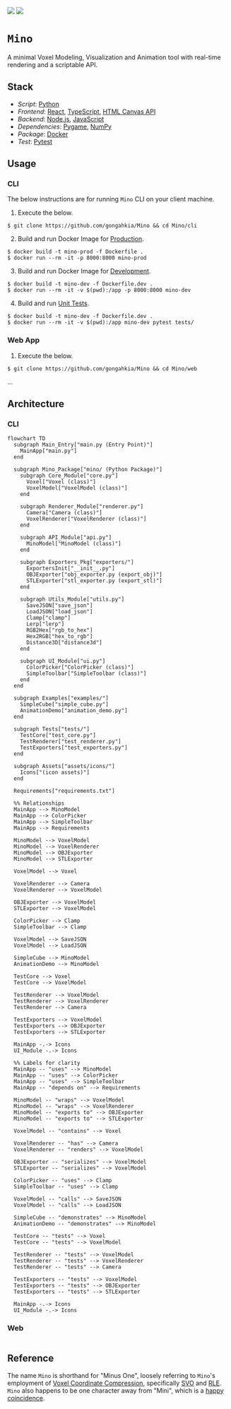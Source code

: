 [![](https://img.shields.io/badge/mino_1.0.0-passing-green)](https://github.com/gongahkia/mino/releases/tag/1.0.0)
[![](https://img.shields.io/badge/mino_2.0.0-passing-light_green)](https://github.com/gongahkia/mino/releases/tag/2.0.0)

# `Mino`

A minimal Voxel Modeling, Visualization and Animation tool with real-time rendering and a scriptable API.

## Stack

* *Script*: [Python](https://www.python.org/)
* *Frontend*: [React](), [TypeScript](), [HTML Canvas API]()
* *Backend*: [Node.js](), [JavaScript]()
* *Dependencies*: [Pygame](https://www.pygame.org/news), [NumPy](https://numpy.org/)
* *Package*: [Docker](https://www.docker.com/)
* *Test*: [Pytest](https://docs.pytest.org/en/stable/)

## Usage

### CLI

The below instructions are for running `Mino` CLI on your client machine.

1. Execute the below.

```console
$ git clone https://github.com/gongahkia/Mino && cd Mino/cli
```

2. Build and run Docker Image for [Production](./Dockerfile).

```console
$ docker build -t mino-prod -f Dockerfile .
$ docker run --rm -it -p 8000:8000 mino-prod
```

3. Build and run Docker Image for [Development](./Dockerfile.dev).

```console
$ docker build -t mino-dev -f Dockerfile.dev .
$ docker run --rm -it -v $(pwd):/app -p 8000:8000 mino-dev
```

4. Build and run [Unit Tests](./tests/).

```console
$ docker build -t mino-dev -f Dockerfile.dev .
$ docker run --rm -it -v $(pwd):/app mino-dev pytest tests/
```

### Web App

1. Execute the below.

```console
$ git clone https://github.com/gongahkia/Mino && cd Mino/web
```

...

## Architecture

### CLI

```mermaid
flowchart TD
  subgraph Main_Entry["main.py (Entry Point)"]
    MainApp["main.py"]
  end

  subgraph Mino_Package["mino/ (Python Package)"]
    subgraph Core_Module["core.py"]
      Voxel["Voxel (class)"]
      VoxelModel["VoxelModel (class)"]
    end

    subgraph Renderer_Module["renderer.py"]
      Camera["Camera (class)"]
      VoxelRenderer["VoxelRenderer (class)"]
    end

    subgraph API_Module["api.py"]
      MinoModel["MinoModel (class)"]
    end

    subgraph Exporters_Pkg["exporters/"]
      ExportersInit["__init__.py"]
      OBJExporter["obj_exporter.py (export_obj)"]
      STLExporter["stl_exporter.py (export_stl)"]
    end

    subgraph Utils_Module["utils.py"]
      SaveJSON["save_json"]
      LoadJSON["load_json"]
      Clamp["clamp"]
      Lerp["lerp"]
      RGB2Hex["rgb_to_hex"]
      Hex2RGB["hex_to_rgb"]
      Distance3D["distance3d"]
    end

    subgraph UI_Module["ui.py"]
      ColorPicker["ColorPicker (class)"]
      SimpleToolbar["SimpleToolbar (class)"]
    end
  end

  subgraph Examples["examples/"]
    SimpleCube["simple_cube.py"]
    AnimationDemo["animation_demo.py"]
  end

  subgraph Tests["tests/"]
    TestCore["test_core.py"]
    TestRenderer["test_renderer.py"]
    TestExporters["test_exporters.py"]
  end

  subgraph Assets["assets/icons/"]
    Icons["(icon assets)"]
  end

  Requirements["requirements.txt"]

  %% Relationships
  MainApp --> MinoModel
  MainApp --> ColorPicker
  MainApp --> SimpleToolbar
  MainApp --> Requirements

  MinoModel --> VoxelModel
  MinoModel --> VoxelRenderer
  MinoModel --> OBJExporter
  MinoModel --> STLExporter

  VoxelModel --> Voxel

  VoxelRenderer --> Camera
  VoxelRenderer --> VoxelModel

  OBJExporter --> VoxelModel
  STLExporter --> VoxelModel

  ColorPicker --> Clamp
  SimpleToolbar --> Clamp

  VoxelModel --> SaveJSON
  VoxelModel --> LoadJSON

  SimpleCube --> MinoModel
  AnimationDemo --> MinoModel

  TestCore --> Voxel
  TestCore --> VoxelModel

  TestRenderer --> VoxelModel
  TestRenderer --> VoxelRenderer
  TestRenderer --> Camera

  TestExporters --> VoxelModel
  TestExporters --> OBJExporter
  TestExporters --> STLExporter

  MainApp -.-> Icons
  UI_Module -.-> Icons

  %% Labels for clarity
  MainApp -- "uses" --> MinoModel
  MainApp -- "uses" --> ColorPicker
  MainApp -- "uses" --> SimpleToolbar
  MainApp -- "depends on" --> Requirements

  MinoModel -- "wraps" --> VoxelModel
  MinoModel -- "wraps" --> VoxelRenderer
  MinoModel -- "exports to" --> OBJExporter
  MinoModel -- "exports to" --> STLExporter

  VoxelModel -- "contains" --> Voxel

  VoxelRenderer -- "has" --> Camera
  VoxelRenderer -- "renders" --> VoxelModel

  OBJExporter -- "serializes" --> VoxelModel
  STLExporter -- "serializes" --> VoxelModel

  ColorPicker -- "uses" --> Clamp
  SimpleToolbar -- "uses" --> Clamp

  VoxelModel -- "calls" --> SaveJSON
  VoxelModel -- "calls" --> LoadJSON

  SimpleCube -- "demonstrates" --> MinoModel
  AnimationDemo -- "demonstrates" --> MinoModel

  TestCore -- "tests" --> Voxel
  TestCore -- "tests" --> VoxelModel

  TestRenderer -- "tests" --> VoxelModel
  TestRenderer -- "tests" --> VoxelRenderer
  TestRenderer -- "tests" --> Camera

  TestExporters -- "tests" --> VoxelModel
  TestExporters -- "tests" --> OBJExporter
  TestExporters -- "tests" --> STLExporter

  MainApp -.-> Icons
  UI_Module -.-> Icons
```

### Web

```Mermaid

```

## Reference

The name `Mino` is shorthand for "Minus One", loosely referring to `Mino`'s employment of [Voxel Coordinate Compression](https://eisenwave.github.io/voxel-compression-docs/), specifically [SVO](https://en.wikipedia.org/wiki/Sparse_voxel_octree) and [RLE](https://en.wikipedia.org/wiki/Run-length_encoding). `Mino` also happens to be one character away from "Mini", which is a [happy coincidence](https://www.collinsdictionary.com/dictionary/english/happy-coincidence).
